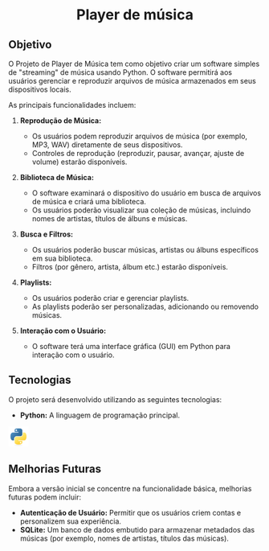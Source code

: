 <h1 align='center'> Player de música </h1>

## Objetivo

O Projeto de Player de Música tem como objetivo criar um software simples de "streaming" de música usando Python. O software permitirá aos usuários gerenciar e reproduzir arquivos de música armazenados em seus dispositivos locais.

As principais funcionalidades incluem:

1. **Reprodução de Música:**
   - Os usuários podem reproduzir arquivos de música (por exemplo, MP3, WAV) diretamente de seus dispositivos.
   - Controles de reprodução (reproduzir, pausar, avançar, ajuste de volume) estarão disponíveis.

2. **Biblioteca de Música:**
   - O software examinará o dispositivo do usuário em busca de arquivos de música e criará uma biblioteca.
   - Os usuários poderão visualizar sua coleção de músicas, incluindo nomes de artistas, títulos de álbuns e músicas.

3. **Busca e Filtros:**
   - Os usuários poderão buscar músicas, artistas ou álbuns específicos em sua biblioteca.
   - Filtros (por gênero, artista, álbum etc.) estarão disponíveis.

4. **Playlists:**
   - Os usuários poderão criar e gerenciar playlists.
   - As playlists poderão ser personalizadas, adicionando ou removendo músicas.

5. **Interação com o Usuário:**
   - O software terá uma interface gráfica (GUI) em Python para interação com o usuário.

## Tecnologias

O projeto será desenvolvido utilizando as seguintes tecnologias:

- **Python:** A linguagem de programação principal.

<a href="https://www.python.org" target="_blank" rel="noreferrer"> <img src="https://raw.githubusercontent.com/devicons/devicon/master/icons/python/python-original.svg" alt="python" width="40" height="40"/> </a>

## Melhorias Futuras

Embora a versão inicial se concentre na funcionalidade básica, melhorias futuras podem incluir:

- **Autenticação de Usuário:** Permitir que os usuários criem contas e personalizem sua experiência.
- **SQLite:** Um banco de dados embutido para armazenar metadados das músicas (por exemplo, nomes de artistas, títulos das músicas).